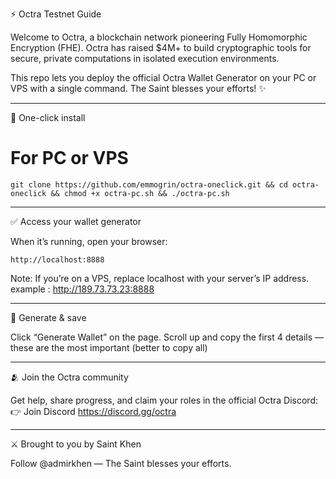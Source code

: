 ⚡️ Octra Testnet Guide

Welcome to Octra, a blockchain network pioneering Fully Homomorphic Encryption (FHE). Octra has raised $4M+ to build cryptographic tools for secure, private computations in isolated execution environments.

This repo lets you deploy the official Octra Wallet Generator on your PC or VPS with a single command.
The Saint blesses your efforts! ✨


---

🚀 One-click install

# For PC or VPS
```
git clone https://github.com/emmogrin/octra-oneclick.git && cd octra-oneclick && chmod +x octra-pc.sh && ./octra-pc.sh
```

---

✅ Access your wallet generator

When it’s running, open your browser:
```
http://localhost:8888 
```
Note: If you’re on a VPS, replace localhost with your server’s IP address. 
example : http://189.73.73.23:8888 


---

🔑 Generate & save

Click “Generate Wallet” on the page.
Scroll up and copy the first 4 details — these are the most important (better to copy all)



---

🫂 Join the Octra community

Get help, share progress, and claim your roles in the official Octra Discord:
👉 Join Discord https://discord.gg/octra


---

⚔️ Brought to you by Saint Khen

Follow @admirkhen — The Saint blesses your efforts.
